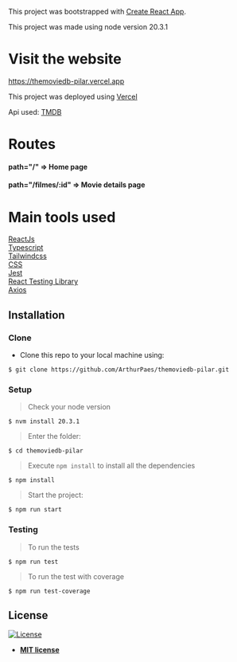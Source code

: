 This project was bootstrapped with [Create React App](https://github.com/facebook/create-react-app).

This project was made using node version 20.3.1

# Visit the website

https://themoviedb-pilar.vercel.app

This project was deployed using <a href="https://vercel.com/">Vercel</a> <br/>

Api used: <a href="https://developer.themoviedb.org/reference/intro/getting-started">TMDB</a> <br/>

# Routes

#### path="/" => Home page

#### path="/filmes/:id" => Movie details page

# Main tools used

<a href="https://react.dev/">ReactJs</a> <br/>
<a href="https://www.typescriptlang.org/">Typescript</a> <br/>
<a href="https://tailwindcss.com/">Tailwindcss</a> <br/>
<a href="https://developer.mozilla.org/pt-BR/docs/Web/CSS">CSS</a> <br/>
<a href="https://jestjs.io/pt-BR/">Jest</a> <br/>
<a href="https://testing-library.com/docs/react-testing-library/intro/">React Testing Library</a> <br/>
<a href="https://axios-http.com/ptbr/docs/intro">Axios</a> <br/>

## Installation

### Clone

- Clone this repo to your local machine using:

```shell
$ git clone https://github.com/ArthurPaes/themoviedb-pilar.git
```

### Setup

> Check your node version

```shell
$ nvm install 20.3.1
```

> Enter the folder:

```shell
$ cd themoviedb-pilar
```

> Execute `npm install` to install all the dependencies

```shell
$ npm install
```

> Start the project:

```shell
$ npm run start
```

### Testing

> To run the tests

```shell
$ npm run test
```

> To run the test with coverage

```shell
$ npm run test-coverage
```

## License

[![License](http://img.shields.io/:license-mit-blue.svg?style=flat-square)](http://badges.mit-license.org)

- **[MIT license](http://opensource.org/licenses/mit-license.php)**
